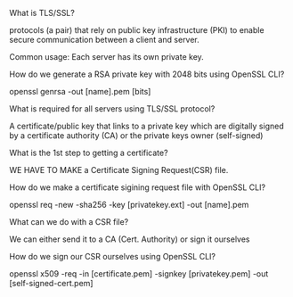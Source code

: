 What is TLS/SSL?

protocols (a pair) that rely on public key infrastructure (PKI) to enable secure communication between a client and server. 

Common usage: Each server has its own private key.

How do we generate a RSA private key with 2048 bits using OpenSSL CLI?

 openssl genrsa -out [name].pem [bits]


What is required for all servers using TLS/SSL protocol?

A certificate/public key that links to a private key which are digitally signed by a certificate authority (CA) or the private keys owner (self-signed)

What is the 1st step to getting a certificate?

WE HAVE TO MAKE a Certificate Signing Request(CSR) file.

How do we make a certificate sigining request file with OpenSSL CLI?

openssl req -new -sha256 -key [privatekey.ext] -out [name].pem


What can we do with a CSR file?

We can either send it to a CA (Cert. Authority) or sign it ourselves


How do we sign our CSR ourselves using OpenSSL CLI?

openssl x509 -req -in [certificate.pem] -signkey [privatekey.pem] -out [self-signed-cert.pem]

